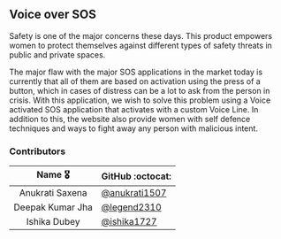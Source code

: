 <h2>Voice over SOS</h2>

Safety is one of the major concerns these days. This product empowers women to protect themselves against different types of safety threats in public and private spaces.

The major flaw with the major SOS applications in the market today is currently that all of them are based on activation using the press of a button, which in cases of distress can be a lot to ask from the person in crisis. With this application, we wish to solve this problem using a Voice activated SOS application that activates with a custom Voice Line. In addition to this, the website also provide women with self defence techniques and ways to fight away any person with malicious intent.

<h3>Contributors</h3>



|      Name :medal_military:    |     GitHub :octocat: |
|:-------------:|:------------------|
| Anukrati Saxena | [@anukrati1507](https://github.com/anukrati1507/)  |
| Deepak Kumar Jha       | [@legend2310](https://github.com/legend2310/)      |
| Ishika Dubey  | [@ishika1727](https://github.com/ishika1727/)      |
